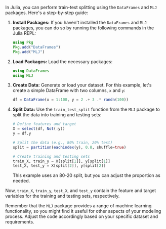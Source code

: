 In Julia, you can perform train-test splitting using the `DataFrames` and `MLJ` packages. Here's a step-by-step guide:

1. **Install Packages:**
   If you haven't installed the `DataFrames` and `MLJ` packages, you can do so by running the following commands in the Julia REPL:

   ```julia
   using Pkg
   Pkg.add("DataFrames")
   Pkg.add("MLJ")
   ```

2. **Load Packages:**
   Load the necessary packages:

   ```julia
   using DataFrames
   using MLJ
   ```

3. **Create Data:**
   Generate or load your dataset. For this example, let's create a simple DataFrame with two columns, `x` and `y`:

   ```julia
   df = DataFrame(x = 1:100, y = 2 .+ 3 .* randn(100))
   ```

4. **Split Data:**
   Use the `train_test_split` function from the `MLJ` package to split the data into training and testing sets:

   ```julia
   # Define features and target
   X = select(df, Not(:y))
   y = df.y

   # Split the data (e.g., 80% train, 20% test)
   split = partition(eachindex(y), 0.8, shuffle=true)

   # Create training and testing sets
   train_X, train_y = X[split[1]], y[split[1]]
   test_X, test_y = X[split[2]], y[split[2]]
   ```

   This example uses an 80-20 split, but you can adjust the proportion as needed.

Now, `train_X`, `train_y`, `test_X`, and `test_y` contain the feature and target variables for the training and testing sets, respectively.

Remember that the `MLJ` package provides a range of machine learning functionality, so you might find it useful for other aspects of your modeling process. Adjust the code accordingly based on your specific dataset and requirements.